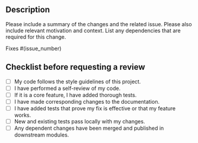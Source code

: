 ## Description

Please include a summary of the changes and the related issue. Please also include relevant motivation and context. List any dependencies that are required for this change.

Fixes #(issue_number)

## Checklist before requesting a review
<!-- Feel free to remove check-list items aren't relevant to your change -->

- [ ] My code follows the style guidelines of this project.
- [ ] I have performed a self-review of my code.
- [ ] If it is a core feature, I have added thorough tests.
- [ ] I have made corresponding changes to the documentation.
- [ ] I have added tests that prove my fix is effective or that my feature works.
- [ ] New and existing tests pass locally with my changes.
- [ ] Any dependent changes have been merged and published in downstream modules.
